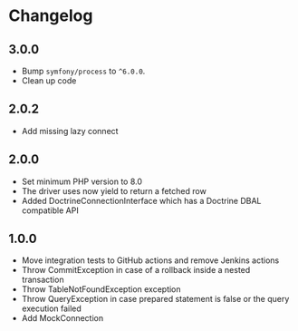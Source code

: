 # Changelog

## 3.0.0

- Bump `symfony/process` to `^6.0.0`.
- Clean up code

## 2.0.2

* Add missing lazy connect

## 2.0.0

* Set minimum PHP version to 8.0
* The driver uses now yield to return a fetched row
* Added DoctrineConnectionInterface which has a Doctrine DBAL compatible API

## 1.0.0

* Move integration tests to GitHub actions and remove Jenkins actions
* Throw CommitException in case of a rollback inside a nested transaction
* Throw TableNotFoundException exception
* Throw QueryException in case prepared statement is false or the query execution failed
* Add MockConnection
